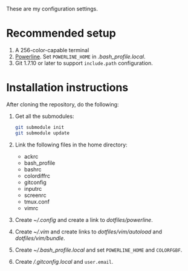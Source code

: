 These are my configuration settings.

# Recommended setup

1. A 256-color-capable terminal
2. [Powerline][powerline]. Set `POWERLINE_HOME` in *.bash_profile.local*.
3. Git 1.7.10 or later to support `include.path` configuration.

# Installation instructions

After cloning the repository, do the following:

1. Get all the submodules:

    ```bash
    git submodule init
    git submodule update
    ```

2. Link the following files in the home directory:
    * ackrc
    * bash_profile
    * bashrc
    * colordiffrc
    * gitconfig
    * inputrc
    * screenrc
    * tmux.conf
    * vimrc

3. Create *~/.config* and create a link to *dotfiles/powerline*.

4. Create *~/.vim* and create links to *dotfiles/vim/autoload* and *dotfiles/vim/bundle*.

5. Create *~/.bash_profile.local* and set `POWERLINE_HOME` and `COLORFGBF`.

6. Create */.gitconfig.local* and `user.email`.

[powerline]: https://github.com/Lokaltog/powerline
